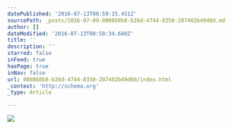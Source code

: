 ```yaml
---
datePublished: '2016-07-13T00:59:15.451Z'
sourcePath: _posts/2016-07-09-000868b8-b26d-4744-8350-207402b49d0d.md
author: []
dateModified: '2016-07-13T00:58:34.680Z'
title: ''
description: ''
starred: false
inFeed: true
hasPage: true
inNav: false
url: 000868b8-b26d-4744-8350-207402b49d0d/index.html
_context: 'http://schema.org'
_type: Article

---
```

![](https://imgflo.herokuapp.com/graph/vahj1ThiexotieMo/45eb5c2b38c67292b7c4a421ddbe4d1b/croprotate.jpg?cropheight=4798&cropwidth=6000&degrees=0&input=https%3A%2F%2Fthe-grid-user-content.s3-us-west-2.amazonaws.com%2F85e88a9a-d5ac-4890-b1d1-37575e19b1e8.jpg&x=0&y=0)